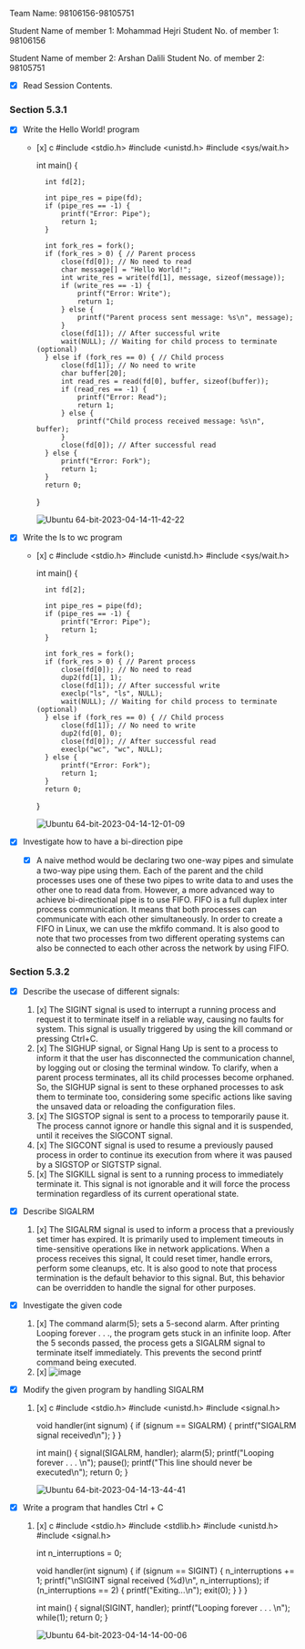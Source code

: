 Team Name: 98106156-98105751

Student Name of member 1: Mohammad Hejri
Student No. of member 1: 98106156

Student Name of member 2: Arshan Dalili
Student No. of member 2: 98105751

- [x] Read Session Contents.

### Section 5.3.1

- [x] Write the Hello World! program
    - [x]
        c
        #include <stdio.h>
        #include <unistd.h>
        #include <sys/wait.h>
        
        int main() {
        
            int fd[2];
        
            int pipe_res = pipe(fd);
            if (pipe_res == -1) {
                printf("Error: Pipe");
                return 1;
            }
        
            int fork_res = fork();
            if (fork_res > 0) { // Parent process
                close(fd[0]); // No need to read
                char message[] = "Hello World!";
                int write_res = write(fd[1], message, sizeof(message));
                if (write_res == -1) {
                    printf("Error: Write");
                    return 1;
                } else {
                    printf("Parent process sent message: %s\n", message);
                }
                close(fd[1]); // After successful write
                wait(NULL); // Waiting for child process to terminate (optional)
            } else if (fork_res == 0) { // Child process
                close(fd[1]); // No need to write
                char buffer[20];
                int read_res = read(fd[0], buffer, sizeof(buffer));
                if (read_res == -1) {
                    printf("Error: Read");
                    return 1;
                } else {
                    printf("Child process received message: %s\n", buffer);
                }
                close(fd[0]); // After successful read
            } else {
                printf("Error: Fork");
                return 1;
            }
            return 0;
        }
        
        ![Ubuntu 64-bit-2023-04-14-11-42-22](https://user-images.githubusercontent.com/59638213/232027026-e13e8729-623e-4ef2-87af-7c78e8122e15.png)

    
- [x] Write the ls to wc program
    - [x]
        c
        #include <stdio.h>
        #include <unistd.h>
        #include <sys/wait.h>
        
        int main() {
        
            int fd[2];
        
            int pipe_res = pipe(fd);
            if (pipe_res == -1) {
                printf("Error: Pipe");
                return 1;
            }
        
            int fork_res = fork();
            if (fork_res > 0) { // Parent process
                close(fd[0]); // No need to read
                dup2(fd[1], 1);
                close(fd[1]); // After successful write
                execlp("ls", "ls", NULL);
                wait(NULL); // Waiting for child process to terminate (optional)
            } else if (fork_res == 0) { // Child process
                close(fd[1]); // No need to write
                dup2(fd[0], 0);
                close(fd[0]); // After successful read
                execlp("wc", "wc", NULL);
            } else {
                printf("Error: Fork");
                return 1;
            }
            return 0;
        }
        
        ![Ubuntu 64-bit-2023-04-14-12-01-09](https://user-images.githubusercontent.com/59638213/232029451-e7e0e55c-1b48-4233-8860-7807d8ae90b4.png)


- [x] Investigate how to have a bi-direction pipe
    - [x] A naive method would be declaring two one-way pipes and simulate a two-way pipe using them. Each of the parent and the child processes uses one of these two pipes to write data to and uses the other one to read data from.
    However, a more advanced way to achieve bi-directional pipe is to use FIFO. FIFO is a full duplex inter process communication. It means that both processes can communicate with each other simultaneously. In order to create a FIFO in Linux, we can use the mkfifo command. It is also good to note that two processes from two different operating systems can also be connected to each other across the network by using FIFO.
    

### Section 5.3.2
- [x] Describe the usecase of different signals:
    1. [x] The SIGINT signal is used to interrupt a running process and request it to terminate itself in a reliable way, causing no faults for system. This signal is usually triggered by using the kill command or pressing Ctrl+C.
    1. [x] The SIGHUP signal, or Signal Hang Up is sent to a process to inform it that the user has disconnected the communication channel, by logging out or closing the terminal window. To clarify, when a parent process terminates, all its child processes become orphaned. So, the SIGHUP signal is sent to these orphaned processes to ask them to terminate too, considering some specific actions like saving the unsaved data or reloading the configuration files.
    1. [x] The SIGSTOP signal is sent to a process to temporarily pause it. The process cannot ignore or handle this signal and it is suspended, until it receives the SIGCONT signal.
    1. [x] The SIGCONT signal is used to resume a previously paused process in order to continue its execution from where it was paused by a SIGSTOP or SIGTSTP signal.
    1. [x] The SIGKILL signal is sent to a running process to immediately terminate it. This signal is not ignorable and it will force the process termination regardless of its current operational state.

- [x] Describe SIGALRM
    1. [x] The SIGALRM signal is used to inform a process that a previously set timer has expired. It is primarily used to implement timeouts in time-sensitive operations like in network applications. When a process receives this signal, It could reset timer, handle errors, perform some cleanups, etc. It is also good to note that process termination is the default behavior to this signal. But, this behavior can be overridden to handle the signal for other purposes.

- [x] Investigate the given code
    1. [x] The command alarm(5); sets a 5-second alarm. After printing Looping forever . . ., the program gets stuck in an infinite loop. After the 5 seconds passed, the process gets a SIGALRM signal to terminate itself immediately. This prevents the second printf command being executed.
    1. [x] ![image](https://user-images.githubusercontent.com/59638213/232044211-9f22f9a7-3a3a-4097-b613-c8511a08a2f7.png)

- [x] Modify the given program by handling SIGALRM
    1. [x]
        c
        #include <stdio.h>
        #include <unistd.h>
        #include <signal.h>
        
        void handler(int signum) {
            if (signum == SIGALRM) {
                printf("SIGALRM signal received\n");
            }
        }
        
        int main() {
            signal(SIGALRM, handler); 
            alarm(5);
            printf("Looping forever . . . \n");
            pause();
            printf("This line should never be executed\n");
            return 0;
        }
        
        ![Ubuntu 64-bit-2023-04-14-13-44-41](https://user-images.githubusercontent.com/59638213/232050181-4910fd6e-db42-4895-aa1b-0b62dd03a39d.png)


- [x] Write a program that handles Ctrl + C
    1. [x]
        c
        #include <stdio.h>
        #include <stdlib.h>
        #include <unistd.h>
        #include <signal.h>
        
        int n_interruptions = 0;
        
        void handler(int signum) {
            if (signum == SIGINT) {
                n_interruptions += 1;
                printf("\nSIGINT signal received (%d)\n", n_interruptions);
                if (n_interruptions == 2) {
                    printf("Exiting...\n");
                    exit(0);
                }
            }
        }
        
        int main() {
            signal(SIGINT, handler); 
            printf("Looping forever . . . \n");
            while(1);
            return 0;
        }
        
        ![Ubuntu 64-bit-2023-04-14-14-00-06](https://user-images.githubusercontent.com/59638213/232053410-aaca3bc2-a45b-4a1e-a4a9-e71e49a11c15.png)